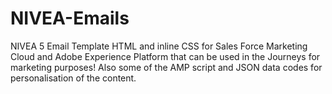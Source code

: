 # NIVEA-Emails
NIVEA 5 Email Template HTML and inline CSS for Sales Force Marketing Cloud and Adobe Experience Platform that can be used in the Journeys for marketing purposes! Also some of the AMP script and JSON data codes for personalisation of the content.
